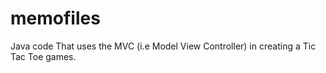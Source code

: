 # memofiles
Java code
That uses the MVC (i.e Model View Controller) in creating a Tic Tac Toe games.
